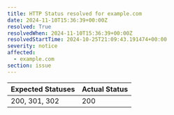 ```yaml
---
title: HTTP Status resolved for example.com
date: 2024-11-10T15:36:39+00:00Z
resolved: True
resolvedWhen: 2024-11-10T15:36:39+00:00Z
resolvedStartTime: 2024-10-25T21:09:43.191474+00:00
severity: notice
affected:
  - example.com
section: issue
---
```


| Expected Statuses | Actual Status  |
|-------------------|----------------|
| 200, 301, 302 | 200 |
